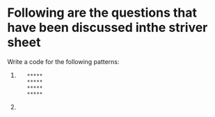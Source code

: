 # Following are the questions that have been discussed inthe striver sheet

Write a code for the following patterns:

1. ```*****
      *****
      *****
      *****
      *****
   ```

2. 